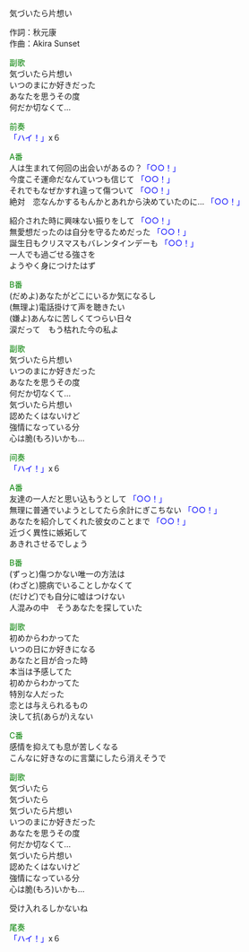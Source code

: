 気づいたら片想い  
  
作詞：秋元康  
作曲：Akira Sunset  
  
<font color=green>副歌</font>  
気づいたら片想い  
いつのまにか好きだった  
あなたを思うその度  
何だか切なくて…  
  
<font color=green>前奏</font>  
<font color=blue>「ハイ！」</font>x６  
  
<font color=green>A番</font>  
人は生まれて何回の出会いがあるの？<font color=blue>「○○！」</font>   
今度こそ運命だなんていつも信じて <font color=blue>「○○！」</font>   
それでもなぜかすれ違って傷ついて <font color=blue>「○○！」</font>   
絶対　恋なんかするもんかとあれから決めていたのに… <font color=blue>「○○！」</font>   
  
紹介された時に興味ない振りをして <font color=blue>「○○！」</font>   
無愛想だったのは自分を守るためだった <font color=blue>「○○！」</font>   
誕生日もクリスマスもバレンタインデーも <font color=blue>「○○！」</font>   
一人でも過ごせる強さを  
ようやく身につけたはず  
  
<font color=green>B番</font>  
(だめよ)あなたがどこにいるか気になるし  
(無理よ)電話掛けて声を聴きたい  
(嫌よ)あんなに苦しくてつらい日々  
涙だって　もう枯れた今の私よ  
  
<font color=green>副歌</font>  
気づいたら片想い  
いつのまにか好きだった  
あなたを思うその度  
何だか切なくて…  
気づいたら片想い  
認めたくはないけど  
強情になっている分  
心は脆(もろ)いかも…  
  
<font color=green>间奏</font>  
<font color=blue>「ハイ！」</font>x６  
  
<font color=green>A番</font>  
友達の一人だと思い込もうとして <font color=blue>「○○！」</font>   
無理に普通でいようとしてたら余計にぎこちない <font color=blue>「○○！」</font>   
あなたを紹介してくれた彼女のことまで <font color=blue>「○○！」</font>   
近づく異性に嫉妬して  
あきれさせるでしょう  
  
<font color=green>B番</font>  
(ずっと)傷つかない唯一の方法は  
(わざと)臆病でいることしかなくて  
(だけど)でも自分に嘘はつけない  
人混みの中　そうあなたを探していた  
  
<font color=green>副歌</font>  
初めからわかってた  
いつの日にか好きになる  
あなたと目が合った時  
本当は予感してた  
初めからわかってた  
特別な人だった  
恋とは与えられるもの  
決して抗(あらが)えない  
  
<font color=green>C番</font>  
感情を抑えても息が苦しくなる  
こんなに好きなのに言葉にしたら消えそうで  
  
<font color=green>副歌</font>  
気づいたら  
気づいたら  
気づいたら片想い  
いつのまにか好きだった  
あなたを思うその度  
何だか切なくて…  
気づいたら片想い  
認めたくはないけど  
強情になっている分  
心は脆(もろ)いかも…  
  
受け入れるしかないね  
  
<font color=green>尾奏</font>  
<font color=blue>「ハイ！」</font>x６  
